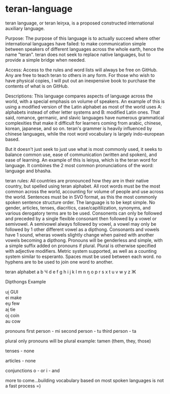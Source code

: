 # teran-language
teran language, or teran leiŋxa, is a proposed constructed international auxiliary language. 

Purpose: The purpose of this language is to actually succeed where other international languages have failed: to make communication simple between speakers of different languages across the whole earth, hence the name "teran". teran does not seek to replace native languages, but to provide a simple bridge when needed.

Access: Access to the rules and word lists will always be free on GitHub. Any are free to teach teran to others in any form. For those who wish to have physical copies, I will put out an inexpensive book to purchase the contents of what is on GitHub. 

Descriptions: This language compares aspects of language across the world, with a special emphasis on volume of speakers. An example of this is using a modified version of the Latin alphabet as most of the world uses 
A: alphabets instead of other letter systems and 
B: modified Latin ones. 
That said, romance, germanic, and slavic languages have numerous grammatical complexities that make it difficult for learners coming from arabic, chinese, korean, japanese, and so on. teran's grammer is heavily influenced by chinese languages, while the root word vocabulary is largely indo-european based. 

But it doesn't just seek to just use what is most commonly used, it seeks to balance common use, ease of communication (written and spoken), and ease of learning. An example of this is leiŋxa, which is the teran word for language. It combines the 2 most common pronunciations of the word: language and bhasha. 

teran rules:
All countries are pronounced how they are in their native country, but spelled using teran alphabet.
All root words must be the most common across the world, accounting for volume of people and use across the world.
Sentences must be in SVO format, as this the most commonly spoken sentence structure order.
The language is to be kept simple. No gender, articles, tenses, diacritics, case/capitilization, synonyms, and various derogatory terms are to be used. 
Consonents can only be followed and preceded by a single flexible consonant then followed by a vowel or semivowel. A semivowel always followed by vowel, a vowel may only be followed by 1 other different vowel as a dipthong.
Consonants and vowels have 1 sound, wheras vowels slightly change when paired with another vowels becoming a dipthong. 
Pronouns will be genderless and simple, with a simple suffix added on pronouns if plural. Plural is otherwise specified with adjective modifiers.
Metric system supported, as well as a counting system similar to esperanto.
Spaces must be used between each word. no hyphens are to be used to join one word to another.

teran alphabet
a
b
Ч 
d
e
f
g
h
i
j 
k
l
m
n
ŋ 
o
p
r
s
x 
t
u
v
w
y
z
Ж 

Dipthongs	Example <br>

ui̯	GUI <br>
ei 	make <br>
eu̯	few <br>
ai̯	tie <br>
oi̯	coin <br>
au	cow

pronouns
first person - mi
second person - tu
third person - ta

plural
only pronouns will be plural
example: tamen (them, they, those)

tenses - none

articles - none

conjunctions
o - or
i - and

more to come...building vocabulary based on most spoken languages is not a fast process =)
